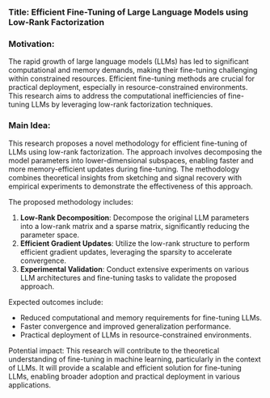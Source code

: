 ### Title: Efficient Fine-Tuning of Large Language Models using Low-Rank Factorization

### Motivation:
The rapid growth of large language models (LLMs) has led to significant computational and memory demands, making their fine-tuning challenging within constrained resources. Efficient fine-tuning methods are crucial for practical deployment, especially in resource-constrained environments. This research aims to address the computational inefficiencies of fine-tuning LLMs by leveraging low-rank factorization techniques.

### Main Idea:
This research proposes a novel methodology for efficient fine-tuning of LLMs using low-rank factorization. The approach involves decomposing the model parameters into lower-dimensional subspaces, enabling faster and more memory-efficient updates during fine-tuning. The methodology combines theoretical insights from sketching and signal recovery with empirical experiments to demonstrate the effectiveness of this approach.

The proposed methodology includes:
1. **Low-Rank Decomposition**: Decompose the original LLM parameters into a low-rank matrix and a sparse matrix, significantly reducing the parameter space.
2. **Efficient Gradient Updates**: Utilize the low-rank structure to perform efficient gradient updates, leveraging the sparsity to accelerate convergence.
3. **Experimental Validation**: Conduct extensive experiments on various LLM architectures and fine-tuning tasks to validate the proposed approach.

Expected outcomes include:
- Reduced computational and memory requirements for fine-tuning LLMs.
- Faster convergence and improved generalization performance.
- Practical deployment of LLMs in resource-constrained environments.

Potential impact:
This research will contribute to the theoretical understanding of fine-tuning in machine learning, particularly in the context of LLMs. It will provide a scalable and efficient solution for fine-tuning LLMs, enabling broader adoption and practical deployment in various applications.